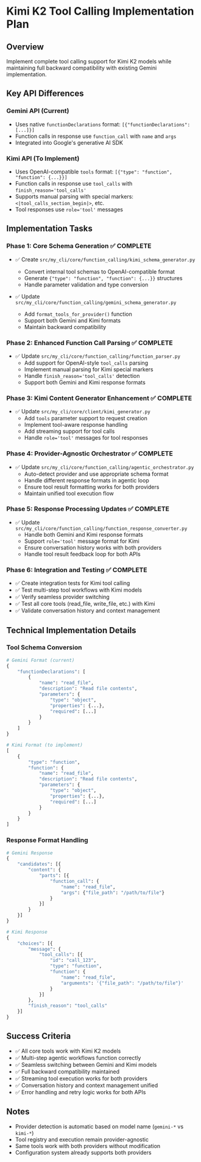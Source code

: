 # Kimi K2 Tool Calling Implementation Plan

## Overview
Implement complete tool calling support for Kimi K2 models while maintaining full backward compatibility with existing Gemini implementation.

## Key API Differences

### Gemini API (Current)
- Uses native `functionDeclarations` format: `[{"functionDeclarations": [...]}]`
- Function calls in response use `function_call` with `name` and `args`
- Integrated into Google's generative AI SDK

### Kimi API (To Implement)
- Uses OpenAI-compatible `tools` format: `[{"type": "function", "function": {...}}]`
- Function calls in response use `tool_calls` with `finish_reason='tool_calls'`
- Supports manual parsing with special markers: `<|tool_calls_section_begin|>`, etc.
- Tool responses use `role='tool'` messages

## Implementation Tasks

### Phase 1: Core Schema Generation ✅ COMPLETE
- ✅ Create `src/my_cli/core/function_calling/kimi_schema_generator.py`
  - Convert internal tool schemas to OpenAI-compatible format
  - Generate `{"type": "function", "function": {...}}` structures
  - Handle parameter validation and type conversion

- ✅ Update `src/my_cli/core/function_calling/gemini_schema_generator.py`
  - Add `format_tools_for_provider()` function
  - Support both Gemini and Kimi formats
  - Maintain backward compatibility

### Phase 2: Enhanced Function Call Parsing ✅ COMPLETE
- ✅ Update `src/my_cli/core/function_calling/function_parser.py`
  - Add support for OpenAI-style `tool_calls` parsing
  - Implement manual parsing for Kimi special markers
  - Handle `finish_reason='tool_calls'` detection
  - Support both Gemini and Kimi response formats

### Phase 3: Kimi Content Generator Enhancement ✅ COMPLETE
- ✅ Update `src/my_cli/core/client/kimi_generator.py`
  - Add `tools` parameter support to request creation
  - Implement tool-aware response handling
  - Add streaming support for tool calls
  - Handle `role='tool'` messages for tool responses

### Phase 4: Provider-Agnostic Orchestrator ✅ COMPLETE
- ✅ Update `src/my_cli/core/function_calling/agentic_orchestrator.py`
  - Auto-detect provider and use appropriate schema format
  - Handle different response formats in agentic loop
  - Ensure tool result formatting works for both providers
  - Maintain unified tool execution flow

### Phase 5: Response Processing Updates ✅ COMPLETE
- ✅ Update `src/my_cli/core/function_calling/function_response_converter.py`
  - Handle both Gemini and Kimi response formats
  - Support `role='tool'` message format for Kimi
  - Ensure conversation history works with both providers
  - Handle tool result feedback loop for both APIs

### Phase 6: Integration and Testing ✅ COMPLETE
- ✅ Create integration tests for Kimi tool calling
- ✅ Test multi-step tool workflows with Kimi models
- ✅ Verify seamless provider switching
- ✅ Test all core tools (read_file, write_file, etc.) with Kimi
- ✅ Validate conversation history and context management

## Technical Implementation Details

### Tool Schema Conversion
```python
# Gemini Format (current)
{
    "functionDeclarations": [
        {
            "name": "read_file",
            "description": "Read file contents",
            "parameters": {
                "type": "object",
                "properties": {...},
                "required": [...]
            }
        }
    ]
}

# Kimi Format (to implement)
[
    {
        "type": "function",
        "function": {
            "name": "read_file",
            "description": "Read file contents",
            "parameters": {
                "type": "object",
                "properties": {...},
                "required": [...]
            }
        }
    }
]
```

### Response Format Handling
```python
# Gemini Response
{
    "candidates": [{
        "content": {
            "parts": [{
                "function_call": {
                    "name": "read_file",
                    "args": {"file_path": "/path/to/file"}
                }
            }]
        }
    }]
}

# Kimi Response
{
    "choices": [{
        "message": {
            "tool_calls": [{
                "id": "call_123",
                "type": "function",
                "function": {
                    "name": "read_file",
                    "arguments": '{"file_path": "/path/to/file"}'
                }
            }]
        },
        "finish_reason": "tool_calls"
    }]
}
```

## Success Criteria
- ✅ All core tools work with Kimi K2 models
- ✅ Multi-step agentic workflows function correctly
- ✅ Seamless switching between Gemini and Kimi models
- ✅ Full backward compatibility maintained
- ✅ Streaming tool execution works for both providers
- ✅ Conversation history and context management unified
- ✅ Error handling and retry logic works for both APIs

## Notes
- Provider detection is automatic based on model name (`gemini-*` vs `kimi-*`)
- Tool registry and execution remain provider-agnostic
- Same tools work with both providers without modification
- Configuration system already supports both providers
